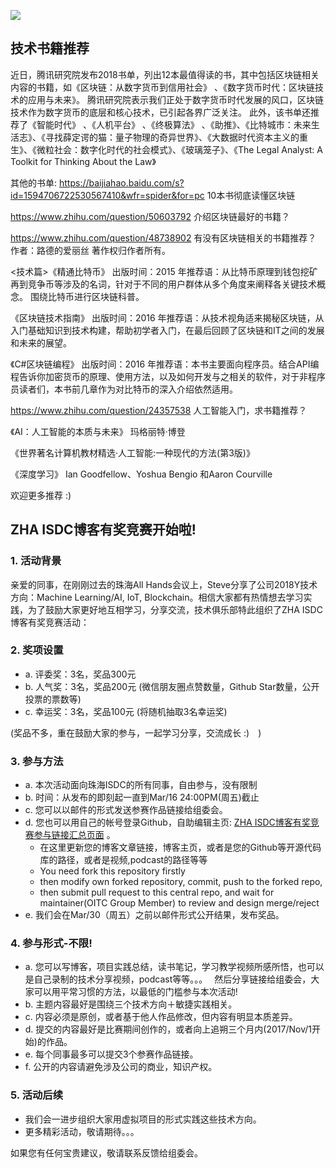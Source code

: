![](https://avatars0.githubusercontent.com/u/34764799?s=400&u=2852247967116ab39f23052d8494e41360445725&v=4) 

## 技术书籍推荐

近日，腾讯研究院发布2018书单，列出12本最值得读的书，其中包括区块链相关内容的书籍，如《区块链：从数字货币到信用社会》 、《数字货币时代：区块链技术的应用与未来》。
腾讯研究院表示我们正处于数字货币时代发展的风口，区块链技术作为数字货币的底层和核心技术，已引起各界广泛关注。
此外，该书单还推荐了《智能时代》 、《人机平台》 、《终极算法》 、《助推》、《比特城市：未来生活志》、《寻找薛定谔的猫：量子物理的奇异世界》、《大数据时代资本主义的重生》、《微粒社会：数字化时代的社会模式》、《玻璃笼子》、《The Legal Analyst: A Toolkit for Thinking About the Law》

其他的书单:
https://baijiahao.baidu.com/s?id=1594706722530567410&wfr=spider&for=pc
10本书彻底读懂区块链

https://www.zhihu.com/question/50603792
介绍区块链最好的书籍？

https://www.zhihu.com/question/48738902
有没有区块链相关的书籍推荐？
作者：路德的爱丽丝 著作权归作者所有。

<技术篇>《精通比特币》
出版时间：2015 年推荐语：从比特币原理到钱包挖矿再到竞争币等涉及的名词，针对于不同的用户群体从多个角度来阐释各关键技术概念。 围绕比特币进行区块链科普。

《区块链技术指南》
出版时间：2016 年推荐语：从技术视角适来揭秘区块链，从入门基础知识到技术构建，帮助初学者入门，在最后回顾了区块链和IT之间的发展和未来的展望。

《C#区块链编程》
出版时间：2016 年推荐语：本书主要面向程序员。结合API编程告诉你加密货币的原理、使用方法，以及如何开发与之相关的软件，对于非程序员读者们，本书前几章作为对比特币的深入介绍依然适用。

https://www.zhihu.com/question/24357538
人工智能入门，求书籍推荐？

《AI：人工智能的本质与未来》
玛格丽特·博登

《世界著名计算机教材精选·人工智能:一种现代的方法(第3版)》

《深度学习》
Ian Goodfellow、Yoshua Bengio 和Aaron Courville

欢迎更多推荐 :)







## ZHA ISDC博客有奖竞赛开始啦!

### 1. 活动背景

亲爱的同事，在刚刚过去的珠海All Hands会议上，Steve分享了公司2018Y技术方向：Machine Learning/AI,  IoT, Blockchain。相信大家都有热情想去学习实践，为了鼓励大家更好地互相学习，分享交流，技术俱乐部特此组织了ZHA ISDC博客有奖竞赛活动：

### 2. 奖项设置
*  a. 评委奖：3名，奖品300元
*  b. 人气奖：3名，奖品200元 (微信朋友圈点赞数量，Github Star数量，公开投票的票数等)
*  c. 幸运奖：3名，奖品100元 (将随机抽取3名幸运奖)

(奖品不多，重在鼓励大家的参与，一起学习分享，交流成长 :)　)

### 3. 参与方法
* a. 本次活动面向珠海ISDC的所有同事，自由参与，没有限制
* b. 时间：从发布的即刻起一直到Mar/16 24:00PM(周五)截止
* c. 您可以以邮件的形式发送参赛作品链接给组委会。
* d. 您也可以用自己的帐号登录Github，自助编辑主页: [ZHA ISDC博客有奖竞赛参与链接汇总页面](https://github.com/oitczha/oitczha.github.io/blob/master/blog-competition.md) 。
   *  在这里更新您的博客文章链接，博客主页，或者是您的Github等开源代码库的路径，或者是视频,podcast的路径等等
   *  You need fork this repository firstly
   *  then modify own forked repository, commit, push to the forked repo,
   *  then submit pull request to this central repo, and wait for maintainer(OITC Group Member) to review and design merge/reject
* e. 我们会在Mar/30（周五）之前以邮件形式公开结果，发布奖品。

### 4. 参与形式-不限!
* a. 您可以写博客，项目实践总结，读书笔记，学习教学视频所感所悟，也可以是自己录制的技术分享视频，podcast等等。。。　
然后分享链接给组委会，大家可以用平常习惯的方法，以最低的门槛参与本次活动!
* b. 主题内容最好是围绕三个技术方向＋敏捷实践相关。
* c. 内容必须是原创，或者基于他人作品修改，但内容有明显本质差异。
* d. 提交的内容最好是比赛期间创作的，或者向上追朔三个月内(2017/Nov/1开始)的作品。
* e. 每个同事最多可以提交3个参赛作品链接。
* f. 公开的内容请避免涉及公司的商业，知识产权。

### 5. 活动后续
* 我们会一进步组织大家用虚拟项目的形式实践这些技术方向。
* 更多精彩活动，敬请期待。。。


如果您有任何宝贵建议，敬请联系反馈给组委会。
